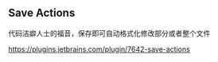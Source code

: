 ## Save Actions

代码洁癖人士的福音，保存即可自动格式化修改部分或者整个文件

https://plugins.jetbrains.com/plugin/7642-save-actions

































































